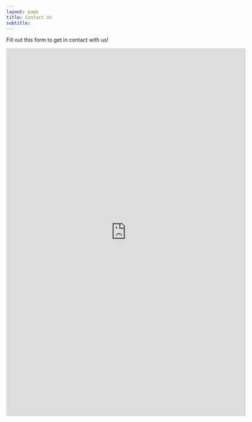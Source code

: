 ```yaml
---
layout: page
title: Contact Us
subtitle: 
---
```


Fill out this form to get in contact with us!

<iframe src="https://docs.google.com/forms/d/e/1FAIpQLScQLvE1yvcFaMqkRrVP6GLTNkS31iiU7-PzKuylKLGUMz0pgg/viewform?embedded=true" width="640" height="982" frameborder="0" marginheight="0" marginwidth="0">Loading…</iframe>
